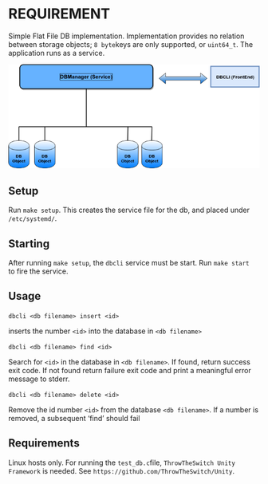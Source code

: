 # REQUIREMENT
Simple Flat File DB implementation. Implementation provides no relation between storage objects; `8 byte`keys are only supported, or `uint64_t`. The application runs as a service.

![Screenshot](Architecture.png)



## Setup
Run `make setup`. This creates the service file for the db, and placed under `/etc/systemd/`.

## Starting
After running `make setup`, the `dbcli` service must be start. Run `make start	` to fire the service.


## Usage

`dbcli <db filename> insert <id>`

inserts the number `<id>` into the database in `<db filename>`

`dbcli <db filename> find <id>`

Search for `<id>` in the database in `<db filename>`. If found, return success exit code. If not
found return failure exit code and print a meaningful error message to stderr.

`dbcli <db filename> delete <id>`

Remove the id number `<id>` from the database `<db filename>`. If a number is removed, a
subsequent ‘find’ should fail

## Requirements
Linux hosts only. For running the `test_db.c`file, `ThrowTheSwitch Unity Framework` is needed. See `https://github.com/ThrowTheSwitch/Unity`.

